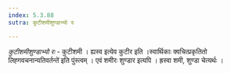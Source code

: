 ```yaml
---
index: 5.3.88
sutra: कुटीशमीशुण्डाभ्यो रः

---
```

_कुटीशमीशुण्डाभ्यो रः_ - कुटीशमी । ह्यस्व इत्येव कुटीर इति ।स्वार्थिकाः क्वचित्प्रकृतितो लिह्गवचनान्यतिवर्तन्ते॑ इति पुंस्त्वम् । एवं शमीरः शुण्डार इत्यपि । ह्रस्वा शमी, शुण्डा चेत्यर्थः । 